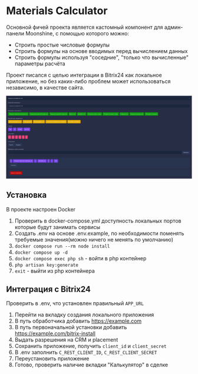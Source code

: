 # Materials Сalculator
Основной фичей проекта является кастомный компонент для админ-панели Moonshine, с помощью которого можно:
- Строить простые числовые формулы
- Строить формулы на основе вводимых перед вычислением данных
- Строить формулы используя "соседние", "только что вычисленные" параметры расчёта

Проект писался с целью интеграции в Bitrix24 как локальное приложение, но без каких-либо проблем может использоваться независимо, в качестве сайта.

![скриншот](screenshot.png)
## Установка
В проекте настроен Docker
1. Проверить в docker-compose.yml доступность локальных портов которые будут занимать сервисы
2. Создать .env на основе .env.example, по необходимости поменять требуемые значения(можно ничего не менять по умолчанию)
3. `docker compose run --rm node install`
4. `docker compose up -d`
5. `docker compose exec php sh` - войти в php контейнер
6. `php artisan key:generate`
7. `exit` - выйти из php контейнера

## Интеграция с Bitrix24
Проверить в .env, что установлен правильный `APP_URL`

1. Перейти на вкладку создания локального приложения
2. В путь обработчика добавить https://example.com
3. В путь первоначальной установки добавить https://example.com/bitrix-install
4. Выдать разрешения на CRM и placement
5. Сохранить приложение, получить `client_id` и `client_secret`
6. В .env заполнить `C_REST_CLIENT_ID`, `C_REST_CLIENT_SECRET`
7. Переустановить приложение
8. Готово, проверить наличие вкладки "Калькулятор" в сделке
